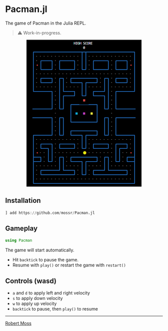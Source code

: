 # Pacman.jl 

The game of Pacman in the Julia REPL.

> ⚠ Work-in-progress.

<p align="center">
  <img src="./img/pacman.png">
</p>


## Installation
```julia
] add https://github.com/mossr/Pacman.jl
```

## Gameplay
```julia
using Pacman
```
The game will start automatically.
- Hit `backtick` to pause the game.
- Resume with `play()` or restart the game with `restart()`



## Controls (wasd)
* `a` and `d` to apply left and right velocity
* `s` to apply down velocity
* `w` to apply up velocity
* `backtick` to pause, then `play()` to resume


---
[Robert Moss](http://robert-moss.com/)
